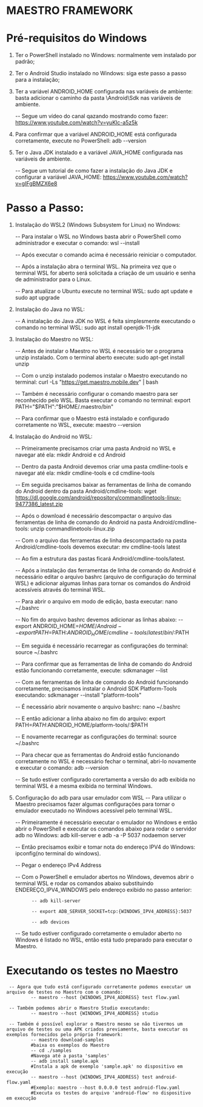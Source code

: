 # MAESTRO FRAMEWORK

# Pré-requisitos do Windows
1. Ter o PowerShell instalado no Windows: normalmente vem instalado por padrão;

2. Ter o Android Studio instalado no Windows: siga este passo a passo para a instalação;

3. Ter a variável ANDROID_HOME configurada nas variáveis de ambiente: basta adicionar o caminho da pasta \Android\Sdk nas variáveis de ambiente.

   -- Segue um vídeo do canal qazando mostrando como fazer: https://www.youtube.com/watch?v=yuKlc-a5z5k
   
4. Para confirmar que a variável ANDROID_HOME está configurada corretamente, execute no PowerShell: adb --version

5. Ter o Java JDK instalado e a variável JAVA_HOME configurada nas variáveis de ambiente.

   -- Segue um tutorial de como fazer a instalação do Java JDK e configurar a variável JAVA_HOME: https://www.youtube.com/watch?v=gIFgBMZX6e8


# Passo a Passo:
1. Instalação do WSL2 (Windows Subsystem for Linux) no Windows:

    -- Para instalar o WSL no Windows basta abrir o PowerShell como administrador e executar o comando: wsl --install

    -- Após executar o comando acima é necessário reiniciar o computador.

    -- Após a instalação abra o terminal WSL. Na primeira vez que o terminal WSL for aberto será solicitada a criação de um usuário e senha de administrador para o Linux.

    -- Para atualizar o Ubuntu execute no terminal WSL: sudo apt update e sudo apt upgrade

2. Instalação do Java no WSL:

    -- A instalação do Java JDK no WSL é feita simplesmente executando o comando no terminal WSL: sudo apt install openjdk-11-jdk
   
3. Instalação do Maestro no WSL:
   
    -- Antes de instalar o Maestro no WSL é necessário ter o programa unzip instalado. Com o terminal aberto execute: sudo apt-get install unzip

    -- Com o unzip instalado podemos instalar o Maestro executando no terminal: curl -Ls "https://get.maestro.mobile.dev" | bash

    -- Também é necessário configurar o comando maestro para ser reconhecido pelo WSL. Basta executar o comando no terminal: export PATH="$PATH":"$HOME/.maestro/bin"

    -- Para confirmar que o Maestro está instalado e configurado corretamente no WSL, execute: maestro --version

4. Instalação do Android no WSL:

    -- Primeiramente precisamos criar uma pasta Android no WSL e navegar até ela: mkdir Android e cd Android

    -- Dentro da pasta Android devemos criar uma pasta cmdline-tools e navegar até ela: mkdir cmdline-tools e cd cmdline-tools

    -- Em seguida precisamos baixar as ferramentas de linha de comando do Android dentro da pasta Android/cmdline-tools: wget https://dl.google.com/android/repository/commandlinetools-linux-9477386_latest.zip

    -- Após o download é necessário descompactar o arquivo das ferramentas de linha de comando do Android na pasta Android/cmdline-tools: unzip commandlinetools-linux.zip

    -- Com o arquivo das ferramentas de linha descompactado na pasta Android/cmdline-tools devemos executar: mv cmdline-tools latest

    -- Ao fim a estrutura das pastas ficará Android/cmdline-tools/latest.

    -- Após a instalação das ferramentas de linha de comando do Android é necessário editar o arquivo bashrc (arquivo de configuração do terminal WSL) e adicionar algumas linhas para tornar os comandos do                Android acessíveis através do terminal WSL.

    -- Para abrir o arquivo em modo de edição, basta executar: nano ~/.bashrc

     -- No fim do arquivo bashrc devemos adicionar as linhas abaixo:
           -- export ANDROID_HOME=$HOME/Android
           -- export PATH=$PATH:$ANDROID_HOME/cmdline-tools/latest/bin/:$PATH

     -- Em seguida é necessário recarregar as configurações do terminal: source ~/.bashrc

     -- Para confirmar que as ferramentas de linha de comando do Android estão funcionando corretamente, execute: sdkmanager --list

     -- Com as ferramentas de linha de comando do Android funcionando corretamente, precisamos instalar o Android SDK Platform-Tools executando: sdkmanager --install "platform-tools"

     -- É necessário abrir novamente o arquivo bashrc: nano ~/.bashrc

     -- E então adicionar a linha abaixo no fim do arquivo: export PATH=$PATH:$ANDROID_HOME/platform-tools/:$PATH

     -- E novamente recarregar as configurações do terminal: source ~/.bashrc

     -- Para checar que as ferramentas do Android estão funcionando corretamente no WSL é necessário fechar o terminal, abri-lo novamente e executar o comando: adb --version

     -- Se tudo estiver configurado corertamenta a versão do adb exibida no terminal WSL é a mesma exibida no terminal Windows.

5. Configuração do adb para usar emulador com WSL
     -- Para utilizar o Maestro precisamos fazer algumas configurações para tornar o emulador executado no Windows acessível pelo terminal WSL.

     -- Primeiramente é necessário executar o emulador no Windows e então abrir o PowerShell e executar os comandos abaixo para rodar o servidor adb no Windows: adb kill-server e adb -a -P 5037 nodaemon server

     -- Então precisamos exibir e tomar nota do endereço IPV4 do Windows: ipconfig(no terminal do windows).

     -- Pegar o endereço IPv4 Address

     -- Com o PowerShell e emulador abertos no Windows, devemos abrir o terminal WSL e rodar os comandos abaixo substituindo ENDEREÇO_IPV4_WINDOWS pelo endereço exibido no passo anterior:

             -- adb kill-server
   
             -- export ADB_SERVER_SOCKET=tcp:{WINDOWS_IPV4_ADDRESS}:5037
   
             -- adb devices

      -- Se tudo estiver configurado corretamente o emulador aberto no Windows é listado no WSL, então está tudo preparado para executar o Maestro.

# Executando os testes no Maestro

     -- Agora que tudo está configurado corretamente podemos executar um arquivo de testes no Maestro com o comando:
             -- maestro --host {WINDOWS_IPV4_ADDRESS} test flow.yaml

     -- Também podemos abrir o Maestro Studio executando:
             -- maestro --host {WINDOWS_IPV4_ADDRESS} studio

     -- Também é possível explorar o Maestro mesmo se não tivermos um arquivo de testes ou uma APK criados previamente, basta executar os exemplos fornecidos pelo próprio framework:
             -- maestro download-samples
             #baixa os exemplos do Maestro
             -- cd ./samples
             #Navega até a pasta 'samples'
             -- adb install sample.apk
             #Instala a apk de exemplo 'sample.apk' no dispositivo em execução
             -- maestro --host {WINDOWS_IPV4_ADDRESS} test android-flow.yaml
             #Exemplo: maestro --host 0.0.0.0 test android-flow.yaml
             #Executa os testes do arquivo 'android-flow' no dispositivo em execução


 




























 



